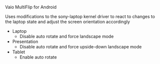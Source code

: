 Vaio MultiFlip for Android

Uses modifications to the sony-laptop kernel driver to react to changes to the laptop state and adjust the screen orientation accordingly

  * Laptop
    * Disable auto rotate and force landscape mode
  * Presentation
    * Disable auto rotate and force upside-down landscape mode
  * Tablet
    * Enable auto rotate
